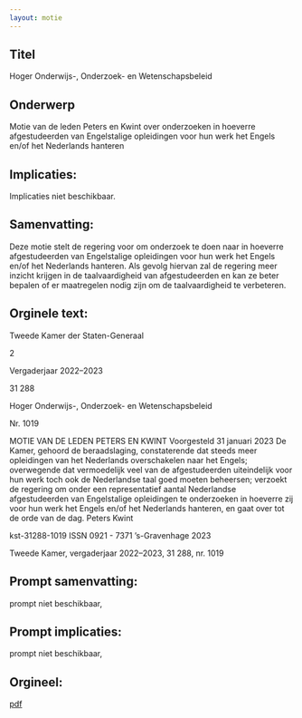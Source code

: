 ```yaml
---
layout: motie
---
```

## Titel
Hoger Onderwijs-, Onderzoek- en Wetenschapsbeleid
## Onderwerp
Motie van de leden Peters en Kwint over onderzoeken in hoeverre afgestudeerden van Engelstalige opleidingen voor hun werk het Engels en/of het Nederlands hanteren
## Implicaties:
Implicaties niet beschikbaar.
## Samenvatting:

Deze motie stelt de regering voor om onderzoek te doen naar in hoeverre afgestudeerden van Engelstalige opleidingen voor hun werk het Engels en/of het Nederlands hanteren. Als gevolg hiervan zal de regering meer inzicht krijgen in de taalvaardigheid van afgestudeerden en kan ze beter bepalen of er maatregelen nodig zijn om de taalvaardigheid te verbeteren.
## Orginele text:


Tweede Kamer der Staten-Generaal

2

Vergaderjaar 2022–2023

31 288

Hoger Onderwijs-, Onderzoek- en
Wetenschapsbeleid

Nr. 1019

MOTIE VAN DE LEDEN PETERS EN KWINT
Voorgesteld 31 januari 2023
De Kamer,
gehoord de beraadslaging,
constaterende dat steeds meer opleidingen van het Nederlands overschakelen naar het Engels;
overwegende dat vermoedelijk veel van de afgestudeerden uiteindelijk
voor hun werk toch ook de Nederlandse taal goed moeten beheersen;
verzoekt de regering om onder een representatief aantal Nederlandse
afgestudeerden van Engelstalige opleidingen te onderzoeken in hoeverre
zij voor hun werk het Engels en/of het Nederlands hanteren,
en gaat over tot de orde van de dag.
Peters
Kwint

kst-31288-1019
ISSN 0921 - 7371
’s-Gravenhage 2023

Tweede Kamer, vergaderjaar 2022–2023, 31 288, nr. 1019


## Prompt samenvatting:
prompt niet beschikbaar,

## Prompt implicaties:
prompt niet beschikbaar,
## Orgineel:
[pdf](https://gegevensmagazijn.tweedekamer.nl/OData/v4/2.0/Document(df4e1d09-72df-4b19-8d91-0729b92f7400)/resource)

